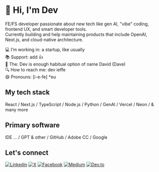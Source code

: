 # 👋 Hi, I'm Dev

FE/FS developer passionate about new tech like gen AI, "vibe" coding, frontend UX, and smart developer tools.  
Currently building and help maintaining products that include OpenAI, Next.js, and cloud-native architecture.
  
💻 I’m working in: a startup, like usually  
📚 Support: add 👍  
📯 The: Dev is enough habitual option of name David (Dave)  
🔍 How to reach me: dev ieffe   
😄 Pronouns: [i-e-fe] *eu
   
## My tech stack
React / Next.js / TypeScript / Node.js / Python / GenAI / Vercel / Neon / & many more

## Primary software
IDE … / GPT & other / GitHub / Adobe CC / Google 
  
## Let's connect  
[![Linkedin](https://img.shields.io/badge/LinkedIn-0077B5?style=for-the-badge&logo=linkedin&logoColor=white)](https://www.linkedin.com/in/devieffe) 
[![X](https://img.shields.io/badge/X-000000?style=for-the-badge&logo=x&logoColor=white)](https://x.com/devieffe) 
[![Facebook](https://img.shields.io/badge/Facebook-1877F2?style=for-the-badge&logo=facebook&logoColor=white)](https://www.facebook.com/offi.dev) 
[![Medium](https://img.shields.io/badge/Medium-12100E?style=for-the-badge&logo=medium&logoColor=white)](https://medium.com/@devieffe) 
[![Dev.to](https://img.shields.io/badge/dev.to-E0E0E0?style=for-the-badge&logo=devdotto&logoColor=black)](https://dev.to/devy)
  

